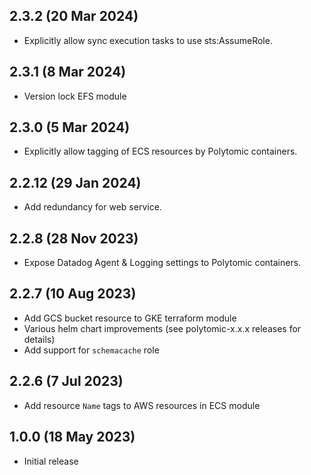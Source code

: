 ## 2.3.2 (20 Mar 2024)

- Explicitly allow sync execution tasks to use sts:AssumeRole.

## 2.3.1 (8 Mar 2024)

- Version lock EFS module

## 2.3.0 (5 Mar 2024)

- Explicitly allow tagging of ECS resources by Polytomic containers.

## 2.2.12 (29 Jan 2024)

- Add redundancy for web service.

## 2.2.8 (28 Nov 2023)

- Expose Datadog Agent & Logging settings to Polytomic containers.

## 2.2.7 (10 Aug 2023)

- Add GCS bucket resource to GKE terraform module
- Various helm chart improvements (see polytomic-x.x.x releases for details)
- Add support for `schemacache` role

## 2.2.6 (7 Jul 2023)

- Add resource `Name` tags to AWS resources in ECS module

## 1.0.0 (18 May 2023)

- Initial release
